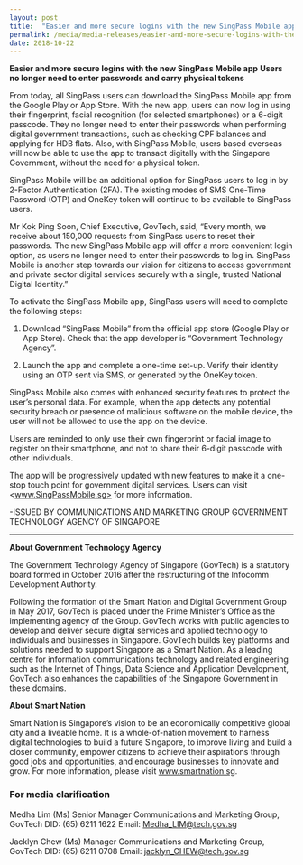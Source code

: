 ```yaml
---
layout: post
title:  "Easier and more secure logins with the new SingPass Mobile app"
permalink: /media/media-releases/easier-and-more-secure-logins-with-the-new-SingPass-Mobile-app
date: 2018-10-22
---
```


**Easier and more secure logins with the new SingPass Mobile app**
**Users no longer need to enter passwords and carry physical tokens**

From today, all SingPass users can download the SingPass Mobile app from the Google Play or App Store. With the new app, users can now log in using their fingerprint, facial recognition (for selected smartphones) or a 6-digit passcode. They no longer need to enter their passwords when performing digital government transactions, such as checking CPF balances and applying for HDB flats. Also, with SingPass Mobile, users based overseas will now be able to use the app to transact digitally with the Singapore Government, without the need for a physical token.

SingPass Mobile will be an additional option for SingPass users to log in by 2-Factor Authentication (2FA). The existing modes of SMS One-Time Password (OTP) and OneKey token will continue to be available to SingPass users. 

Mr Kok Ping Soon, Chief Executive, GovTech, said, “Every month, we receive about 150,000 requests from SingPass users to reset their passwords. The new SingPass Mobile app will offer a more convenient login option, as users no longer need to enter their passwords to log in. SingPass Mobile is another step towards our vision for citizens to access government and private sector digital services securely with a single, trusted National Digital Identity.”

To activate the SingPass Mobile app, SingPass users will need to complete the following steps: 

1.	Download “SingPass Mobile” from the official app store (Google Play or App Store).
Check that the app developer is “Government Technology Agency”.

2.	Launch the app and complete a one-time set-up.
Verify their identity using an OTP sent via SMS, or generated by the OneKey token.

SingPass Mobile also comes with enhanced security features to protect the user’s personal data. For example, when the app detects any potential security breach or presence of malicious software on the mobile device, the user will not be allowed to use the app on the device. 

Users are reminded to only use their own fingerprint or facial image to register on their smartphone, and not to share their 6-digit passcode with other individuals. 

The app will be progressively updated with new features to make it a one-stop touch point for government digital services. Users can visit <www.SingPassMobile.sg> for more information.

-ISSUED BY COMMUNICATIONS AND MARKETING GROUP 
GOVERNMENT TECHNOLOGY AGENCY OF SINGAPORE

---

**About Government Technology Agency**

The Government Technology Agency of Singapore (GovTech) is a statutory board formed in October 2016 after the restructuring of the Infocomm Development Authority. 

Following the formation of the Smart Nation and Digital Government Group in May 2017, GovTech is placed under the Prime Minister’s Office as the implementing agency of the Group. GovTech works with public agencies to develop and deliver secure digital services and applied technology to individuals and businesses in Singapore. GovTech builds key platforms and solutions needed to support Singapore as a Smart Nation. As a leading centre for information communications technology and related engineering such as the Internet of Things, Data Science and Application Development, GovTech also enhances the capabilities of the Singapore Government in these domains. 

**About Smart Nation**

Smart Nation is Singapore’s vision to be an economically competitive global city and a liveable home. It is a whole-of-nation movement to harness digital technologies to build a future Singapore, to improve living and build a closer community, empower citizens to achieve their aspirations through good jobs and opportunities, and encourage businesses to innovate and grow. For more information, please visit www.smartnation.sg.


### **For media clarification**
Medha Lim (Ms) 
Senior Manager
Communications and Marketing Group, GovTech
DID: (65) 6211 1622
Email: <Medha_LIM@tech.gov.sg>

Jacklyn Chew (Ms)
Manager
Communications and Marketing Group, GovTech
DID: (65) 6211 0708
Email: <jacklyn_CHEW@tech.gov.sg>
